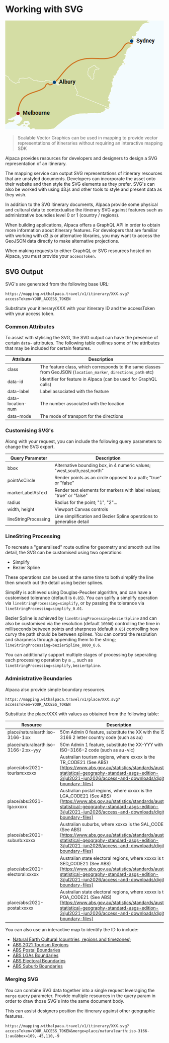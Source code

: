 [//]: # "Title: Scalable Vector Graphics"
[//]: # "Weight: 7"

# Working with SVG

<img src="./svg-basic-styled.png" alt="Basic SVG Example" />

> Scalable Vector Graphics can be used in mapping to provide vector
> representations of itineraries without requiring an interactive mapping SDK

Alpaca provides resources for developers and designers to design a SVG
representation of an itinerary.

The mapping service can output SVG representations of itinerary resources that
are unstyled documents. Developers can incorporate the asset onto their website
and then style the SVG elements as they prefer. SVG's can also be worked with
using d3.js and other tools to style and present data as they wish.

In addition to the SVG itinerary documents, Alpaca provide some physical and
cultural data to contextualise the itinerary SVG against features such as
administrative boundies level 0 or 1 (country / regions).

When building applications, Alpaca offers a GraphQL API in order to obtain more
information about itinerary features. For developers that are familiar with
working with d3.js or alternative libraries, you may want to access the GeoJSON
data directly to make alternative projections.

When making requests to either GraphQL or SVG resources hosted on Alpaca, you
must provide your `accessToken`.

## SVG Output

SVG's are generated from the following base URL:

```
https://mapping.withalpaca.travel/v1/itinerary/XXX.svg?accessToken=YOUR_ACCESS_TOKEN
```

Substitute your itinerary/XXX with your itinerary ID and the accessToken with
your access token.

### Common Attributes

To assist with stylising the SVG, the SVG output can have the presence of
certain `data-` attributes. The following table outlines some of the attributes
that may be included for certain features.

| Attribute         | Description                                                                                                      |
| ----------------- | ---------------------------------------------------------------------------------------------------------------- |
| class             | The feature class, which corresponds to the same classes from GeoJSON (`location_marker`, `directions_path` etc) |
| data-id           | Identifier for feature in Alpaca (can be used for GraphQL calls)                                                 |
| data-label        | Label associated with the feature                                                                                |
| data-location-num | The number associated with the location                                                                          |
| data-mode         | The mode of transport for the directions                                                                         |

### Customising SVG's

Along with your request, you can include the following query parameters to
change the SVG export.

| Query Parameter      | Description                                                            |
| -------------------- | ---------------------------------------------------------------------- |
| bbox                 | Alternative bounding box, in 4 numeric values; "west,south,east,north" |
| pointAsCircle        | Render points as an circle opposed to a path; "true" or "false"        |
| markerLabelAsText    | Render text elements for markers with label values; "true" or "false"  |
| radius               | Radius for the point; "1", "2"...                                      |
| width, height        | Viewport Canvas controls                                               |
| lineStringProcessing | Line simplification and Bezier Spline operations to generalise detail  |

### LineString Processing

To recreate a "generalised" route outline for geometry and smooth out line
detail, the SVG can be customised using two operations:

- Simplify
- Bezier Spline

These operations can be used at the same time to both simplify the line then
smooth out the detail using bezier splines.

Simplify is achieved using Douglas-Peucker algorithm, and can have a customised
tolerance (default is `0.85`). You can splify a simplify operation via
`lineStringProcessing=simplify`, or by passing the tolerance via
`lineStringProcessing=simplify_0.01`.

Bezier Spline is achieved by `lineStringProcessing=bezierSpline` and can also be
customised via the resolution (default `10000`) controlling the time in
milliseconds between points and sharpness (default `0.85`) controlling how curvy
the path should be between splines. You can control the resolution and sharpness
through appending them to the string;
`lineStringProcessing=bezierSpline_8000_0.6`.

You can additionally support multiple stages of processing by seperating each
processing operation by a `,`, such as
`lineStringProcessing=simplify,bezierSpline`.

### Administrative Boundaries

Alpaca also provide simple boundary resources.

```
https://mapping.withalpaca.travel/v1/place/XXX.svg?accessToken=YOUR_ACCESS_TOKEN
```

Substitute the place/XXX with values as obtained from the following table:

| Resource                             | Description                                                                                                                                                                                                                                   |
| ------------------------------------ | --------------------------------------------------------------------------------------------------------------------------------------------------------------------------------------------------------------------------------------------- |
| place/naturalearth:iso-3166-1:xx     | 50m Admin 0 feature, substitute the XX with the ISO-3166 2 letter country code (such as au)                                                                                                                                                   |
| place/naturalearth:iso-3166-2:xx-yyy | 50m Admin 1 feature, substitute the XX-YYY with the ISO-3166-2 code (such as au-vic)                                                                                                                                                          |
| place/abs:2021-tourism:xxxxx         | Australian tourism regions, where xxxxx is the TR_CODE21 (See ABS)[https://www.abs.gov.au/statistics/standards/australian-statistical-geography-standard-asgs-edition-3/jul2021-jun2026/access-and-downloads/digital-boundary-files]          |
| place/abs:2021-lga:xxxxx             | Australian postal regions, where xxxxx is the LGA_CODE21 (See ABS)[https://www.abs.gov.au/statistics/standards/australian-statistical-geography-standard-asgs-edition-3/jul2021-jun2026/access-and-downloads/digital-boundary-files]          |
| place/abs:2021-suburb:xxxxx          | Australian suburbs, where xxxxx is the SAL_CODE21 (See ABS)[https://www.abs.gov.au/statistics/standards/australian-statistical-geography-standard-asgs-edition-3/jul2021-jun2026/access-and-downloads/digital-boundary-files]                 |
| place/abs:2021-electoral:xxxxx       | Australian state electoral regions, where xxxxx is the SED_CODE21 (See ABS)[https://www.abs.gov.au/statistics/standards/australian-statistical-geography-standard-asgs-edition-3/jul2021-jun2026/access-and-downloads/digital-boundary-files] |
| place/abs:2021-postal:xxxxx          | Australian state electoral regions, where xxxxx is the POA_CODE21 (See ABS)[https://www.abs.gov.au/statistics/standards/australian-statistical-geography-standard-asgs-edition-3/jul2021-jun2026/access-and-downloads/digital-boundary-files] |

You can also use an interactive map to identify the ID to include:

- [Natural Earth Cultural (countries, regions and timezones)](https://mapping.withalpaca.com/set/naturalearth_cultral)
- [ABS 2021 Tourism Regions](https://mapping.withalpaca.travel/set/abs_2021_tourism)
- [ABS Postal Boundaries](https://mapping.withalpaca.travel/set/abs_2021_postal)
- [ABS LGAs Boundaries](https://mapping.withalpaca.travel/set/abs_2021_lga)
- [ABS Electoral Boundaries](https://mapping.withalpaca.travel/set/abs_2021_electoral)
- [ABS Suburb Boundaries](https://mapping.withalpaca.travel/set/abs_2021_suburb)

### Merging SVG

You can combine SVG data together into a single request leveraging the `merge`
query parameter. Provide multiple resources in the query param in order to draw
those SVG's into the same document body.

This can assist designers position the itinerary against other geographic
features.

```
https://mapping.withalpaca.travel/v1/itinerary/XXX.svg?accessToken=YOUR_ACCESS_TOKEN&merge=place/naturalearth:iso-3166-1:au&bbox=109,-45,110,-9
```
